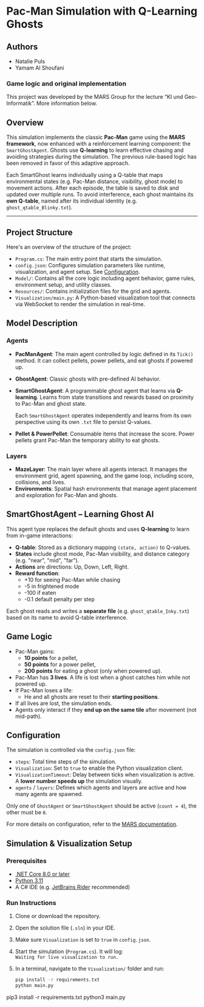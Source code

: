 # Pac-Man Simulation with Q-Learning Ghosts

## Authors

- Natalie Puls  
- Yamam Al Shoufani

### Game logic and original implementation

This project was developed by the MARS Group for the lecture “KI und Geo-Informatik”. More information below.

## Overview

This simulation implements the classic **Pac-Man** game using the **MARS framework**, now enhanced with a reinforcement learning component: the `SmartGhostAgent`. Ghosts use **Q-learning** to learn effective chasing and avoiding strategies during the simulation. The previous rule-based logic has been removed in favor of this adaptive approach.

Each SmartGhost learns individually using a Q-table that maps environmental states (e.g. Pac-Man distance, visibility, ghost mode) to movement actions. After each episode, the table is saved to disk and updated over multiple runs. To avoid interference, each ghost maintains its **own Q-table**, named after its individual identity (e.g. `ghost_qtable_Blinky.txt`).

---

## Project Structure

Here's an overview of the structure of the project:

- `Program.cs`: The main entry point that starts the simulation.
- `config.json`: Configures simulation parameters like runtime, visualization, and agent setup. See [Configuration](#configuration).
- `Model/`: Contains all the core logic including agent behavior, game rules, environment setup, and utility classes.
- `Resources/`: Contains initialization files for the grid and agents.
- `Visualization/main.py`: A Python-based visualization tool that connects via WebSocket to render the simulation in real-time.

## Model Description

### Agents

- **PacManAgent**: The main agent controlled by logic defined in its `Tick()` method. It can collect pellets, power pellets, and eat ghosts if powered up.
- **GhostAgent**: Classic ghosts with pre-defined AI behavior.
- **SmartGhostAgent**: A programmable ghost agent that learns via **Q-learning**. Learns from state transitions and rewards based on proximity to Pac-Man and ghost state.

  Each `SmartGhostAgent` operates independently and learns from its own perspective using its own `.txt` file to persist Q-values.

- **Pellet & PowerPellet**: Consumable items that increase the score. Power pellets grant Pac-Man the temporary ability to eat ghosts.

### Layers

- **MazeLayer**: The main layer where all agents interact. It manages the environment grid, agent spawning, and the game loop, including score, collisions, and lives.
- **Environments**: Spatial hash environments that manage agent placement and exploration for Pac-Man and ghosts.

## SmartGhostAgent – Learning Ghost AI

This agent type replaces the default ghosts and uses **Q-learning** to learn from in-game interactions:

- **Q-table**: Stored as a dictionary mapping `(state, action)` to Q-values.
- **States** include ghost mode, Pac-Man visibility, and distance category (e.g. "near", "mid", "far").
- **Actions** are directions: Up, Down, Left, Right.
- **Reward function**:
  - +10 for seeing Pac-Man while chasing
  - -5 in frightened mode
  - -100 if eaten
  - -0.1 default penalty per step

Each ghost reads and writes a **separate file** (e.g. `ghost_qtable_Inky.txt`) based on its name to avoid Q-table interference.

## Game Logic

- Pac-Man gains:
  - **10 points** for a pellet,
  - **50 points** for a power pellet,
  - **200 points** for eating a ghost (only when powered up).
- Pac-Man has **3 lives**. A life is lost when a ghost catches him while not powered up.
- If Pac-Man loses a life:
  - He and all ghosts are reset to their **starting positions**.
- If all lives are lost, the simulation ends.
- Agents only interact if they **end up on the same tile** after movement (not mid-path).

## Configuration

The simulation is controlled via the `config.json` file:

- `steps`: Total time steps of the simulation.
- `Visualization`: Set to `true` to enable the Python visualization client.
- `VisualizationTimeout`: Delay between ticks when visualization is active. A **lower number speeds up** the simulation visually.
- `agents` / `layers`: Defines which agents and layers are active and how many agents are spawned.

Only one of `GhostAgent` or `SmartGhostAgent` should be active (`count = 4`), the other must be `0`.

For more details on configuration, refer to the [MARS documentation](https://mars.haw-hamburg.de/articles/core/model-configuration/index.html).

## Simulation & Visualization Setup

### Prerequisites

- [.NET Core 8.0 or later](https://dotnet.microsoft.com/en-us/download)
- [Python 3.11](https://www.python.org/)
- A C# IDE (e.g. [JetBrains Rider](https://www.jetbrains.com/rider/) recommended)

### Run Instructions

1. Clone or download the repository.
2. Open the solution file (`.sln`) in your IDE.
3. Make sure `Visualization` is set to `true` in `config.json`.
4. Start the simulation (`Program.cs`). It will log:  
   `Waiting for live visualization to run.`
5. In a terminal, navigate to the `Visualization/` folder and run:

   ```bash
   pip install -r requirements.txt
   python main.py
  pip3 install -r requirements.txt
  python3 main.py
